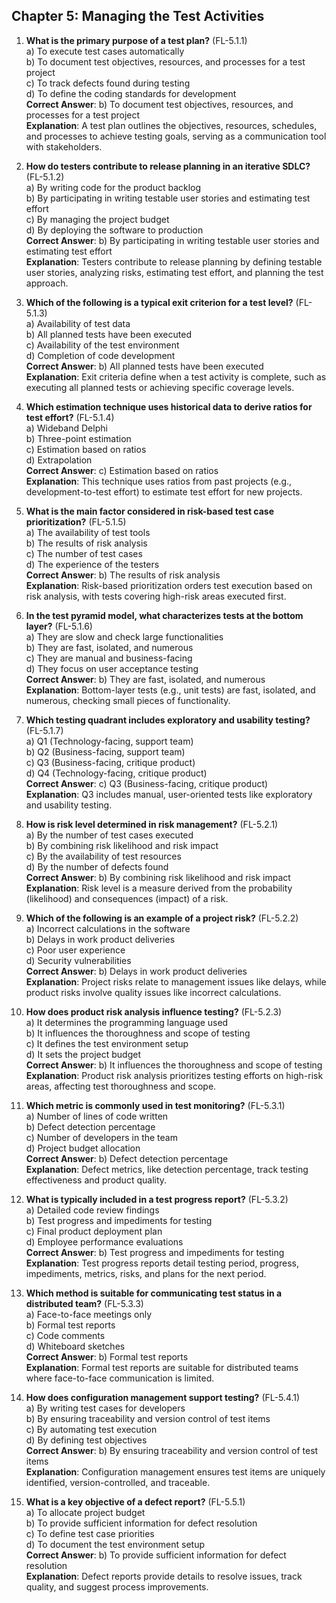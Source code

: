 
## Chapter 5: Managing the Test Activities

1.  **What is the primary purpose of a test plan?** (FL-5.1.1)  
    a) To execute test cases automatically  
    b) To document test objectives, resources, and processes for a test project  
    c) To track defects found during testing  
    d) To define the coding standards for development  
    **Correct Answer**: b) To document test objectives, resources, and processes for a test project  
    **Explanation**: A test plan outlines the objectives, resources, schedules, and processes to achieve testing goals, serving as a communication tool with stakeholders.
    
2.  **How do testers contribute to release planning in an iterative SDLC?** (FL-5.1.2)  
    a) By writing code for the product backlog  
    b) By participating in writing testable user stories and estimating test effort  
    c) By managing the project budget  
    d) By deploying the software to production  
    **Correct Answer**: b) By participating in writing testable user stories and estimating test effort  
    **Explanation**: Testers contribute to release planning by defining testable user stories, analyzing risks, estimating test effort, and planning the test approach.
    
3.  **Which of the following is a typical exit criterion for a test level?** (FL-5.1.3)  
    a) Availability of test data  
    b) All planned tests have been executed  
    c) Availability of the test environment  
    d) Completion of code development  
    **Correct Answer**: b) All planned tests have been executed  
    **Explanation**: Exit criteria define when a test activity is complete, such as executing all planned tests or achieving specific coverage levels.
    
4.  **Which estimation technique uses historical data to derive ratios for test effort?** (FL-5.1.4)  
    a) Wideband Delphi  
    b) Three-point estimation  
    c) Estimation based on ratios  
    d) Extrapolation  
    **Correct Answer**: c) Estimation based on ratios  
    **Explanation**: This technique uses ratios from past projects (e.g., development-to-test effort) to estimate test effort for new projects.
    
5.  **What is the main factor considered in risk-based test case prioritization?** (FL-5.1.5)  
    a) The availability of test tools  
    b) The results of risk analysis  
    c) The number of test cases  
    d) The experience of the testers  
    **Correct Answer**: b) The results of risk analysis  
    **Explanation**: Risk-based prioritization orders test execution based on risk analysis, with tests covering high-risk areas executed first.
    
6.  **In the test pyramid model, what characterizes tests at the bottom layer?** (FL-5.1.6)  
    a) They are slow and check large functionalities  
    b) They are fast, isolated, and numerous  
    c) They are manual and business-facing  
    d) They focus on user acceptance testing  
    **Correct Answer**: b) They are fast, isolated, and numerous  
    **Explanation**: Bottom-layer tests (e.g., unit tests) are fast, isolated, and numerous, checking small pieces of functionality.
    
7.  **Which testing quadrant includes exploratory and usability testing?** (FL-5.1.7)  
    a) Q1 (Technology-facing, support team)  
    b) Q2 (Business-facing, support team)  
    c) Q3 (Business-facing, critique product)  
    d) Q4 (Technology-facing, critique product)  
    **Correct Answer**: c) Q3 (Business-facing, critique product)  
    **Explanation**: Q3 includes manual, user-oriented tests like exploratory and usability testing.
    
8.  **How is risk level determined in risk management?** (FL-5.2.1)  
    a) By the number of test cases executed  
    b) By combining risk likelihood and risk impact  
    c) By the availability of test resources  
    d) By the number of defects found  
    **Correct Answer**: b) By combining risk likelihood and risk impact  
    **Explanation**: Risk level is a measure derived from the probability (likelihood) and consequences (impact) of a risk.
    
9.  **Which of the following is an example of a project risk?** (FL-5.2.2)  
    a) Incorrect calculations in the software  
    b) Delays in work product deliveries  
    c) Poor user experience  
    d) Security vulnerabilities  
    **Correct Answer**: b) Delays in work product deliveries  
    **Explanation**: Project risks relate to management issues like delays, while product risks involve quality issues like incorrect calculations.
    
10.  **How does product risk analysis influence testing?** (FL-5.2.3)  
    a) It determines the programming language used  
    b) It influences the thoroughness and scope of testing  
    c) It defines the test environment setup  
    d) It sets the project budget  
    **Correct Answer**: b) It influences the thoroughness and scope of testing  
    **Explanation**: Product risk analysis prioritizes testing efforts on high-risk areas, affecting test thoroughness and scope.
    
11.  **Which metric is commonly used in test monitoring?** (FL-5.3.1)  
    a) Number of lines of code written  
    b) Defect detection percentage  
    c) Number of developers in the team  
    d) Project budget allocation  
    **Correct Answer**: b) Defect detection percentage  
    **Explanation**: Defect metrics, like detection percentage, track testing effectiveness and product quality.
    
12.  **What is typically included in a test progress report?** (FL-5.3.2)  
    a) Detailed code review findings  
    b) Test progress and impediments for testing  
    c) Final product deployment plan  
    d) Employee performance evaluations  
    **Correct Answer**: b) Test progress and impediments for testing  
    **Explanation**: Test progress reports detail testing period, progress, impediments, metrics, risks, and plans for the next period.
    
13.  **Which method is suitable for communicating test status in a distributed team?** (FL-5.3.3)  
    a) Face-to-face meetings only  
    b) Formal test reports  
    c) Code comments  
    d) Whiteboard sketches  
    **Correct Answer**: b) Formal test reports  
    **Explanation**: Formal test reports are suitable for distributed teams where face-to-face communication is limited.
    
14.  **How does configuration management support testing?** (FL-5.4.1)  
    a) By writing test cases for developers  
    b) By ensuring traceability and version control of test items  
    c) By automating test execution  
    d) By defining test objectives  
    **Correct Answer**: b) By ensuring traceability and version control of test items  
    **Explanation**: Configuration management ensures test items are uniquely identified, version-controlled, and traceable.
    
15.  **What is a key objective of a defect report?** (FL-5.5.1)  
    a) To allocate project budget  
    b) To provide sufficient information for defect resolution  
    c) To define test case priorities  
    d) To document the test environment setup  
    **Correct Answer**: b) To provide sufficient information for defect resolution  
    **Explanation**: Defect reports provide details to resolve issues, track quality, and suggest process improvements.

